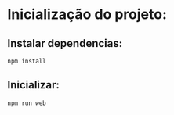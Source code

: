 # Inicialização do projeto:

## Instalar dependencias:

   ```
   npm install
   ```

## Inicializar:

   ```
   npm run web
   ```
